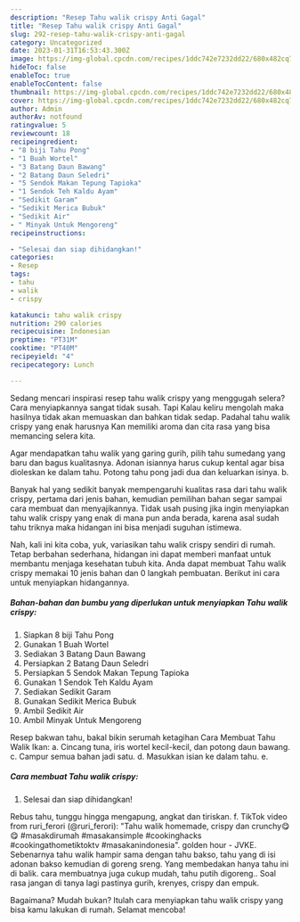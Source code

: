 ```yaml
---
description: "Resep Tahu walik crispy Anti Gagal"
title: "Resep Tahu walik crispy Anti Gagal"
slug: 292-resep-tahu-walik-crispy-anti-gagal
category: Uncategorized
date: 2023-01-31T16:53:43.300Z
image: https://img-global.cpcdn.com/recipes/1ddc742e7232dd22/680x482cq70/tahu-walik-crispy-foto-resep-utama.jpg
hideToc: false
enableToc: true
enableTocContent: false
thumbnail: https://img-global.cpcdn.com/recipes/1ddc742e7232dd22/680x482cq70/tahu-walik-crispy-foto-resep-utama.jpg
cover: https://img-global.cpcdn.com/recipes/1ddc742e7232dd22/680x482cq70/tahu-walik-crispy-foto-resep-utama.jpg
author: Admin
authorAv: notfound
ratingvalue: 5
reviewcount: 18
recipeingredient:
- "8 biji Tahu Pong"
- "1 Buah Wortel"
- "3 Batang Daun Bawang"
- "2 Batang Daun Seledri"
- "5 Sendok Makan Tepung Tapioka"
- "1 Sendok Teh Kaldu Ayam"
- "Sedikit Garam"
- "Sedikit Merica Bubuk"
- "Sedikit Air"
- " Minyak Untuk Mengoreng"
recipeinstructions:

- "Selesai dan siap dihidangkan!"
categories:
- Resep
tags:
- tahu
- walik
- crispy

katakunci: tahu walik crispy 
nutrition: 290 calories
recipecuisine: Indonesian
preptime: "PT31M"
cooktime: "PT40M"
recipeyield: "4"
recipecategory: Lunch

---
```



Sedang mencari inspirasi resep tahu walik crispy yang menggugah selera? Cara menyiapkannya sangat tidak susah. Tapi Kalau keliru mengolah maka hasilnya tidak akan memuaskan dan bahkan tidak sedap. Padahal tahu walik crispy yang enak harusnya Kan memiliki aroma dan cita rasa yang bisa memancing selera kita.


Agar mendapatkan tahu walik yang garing gurih, pilih tahu sumedang yang baru dan bagus kualitasnya. Adonan isiannya harus cukup kental agar bisa dioleskan ke dalam tahu. Potong tahu pong jadi dua dan keluarkan isinya. b.

Banyak hal yang sedikit banyak mempengaruhi kualitas rasa dari tahu walik crispy, pertama dari jenis bahan, kemudian pemilihan bahan segar sampai cara membuat dan menyajikannya. Tidak usah pusing jika ingin menyiapkan tahu walik crispy yang enak di mana pun anda berada, karena asal sudah tahu triknya maka hidangan ini bisa menjadi suguhan istimewa.


Nah, kali ini kita coba, yuk, variasikan tahu walik crispy sendiri di rumah. Tetap berbahan sederhana, hidangan ini dapat memberi manfaat untuk membantu menjaga kesehatan tubuh kita. Anda dapat membuat Tahu walik crispy memakai 10 jenis bahan dan 0 langkah pembuatan. Berikut ini cara untuk menyiapkan hidangannya.

<!--inarticleads1-->

##### Bahan-bahan dan bumbu yang diperlukan untuk menyiapkan Tahu walik crispy:

1. Siapkan 8 biji Tahu Pong
1. Gunakan 1 Buah Wortel
1. Sediakan 3 Batang Daun Bawang
1. Persiapkan 2 Batang Daun Seledri
1. Persiapkan 5 Sendok Makan Tepung Tapioka
1. Gunakan 1 Sendok Teh Kaldu Ayam
1. Sediakan Sedikit Garam
1. Gunakan Sedikit Merica Bubuk
1. Ambil Sedikit Air
1. Ambil  Minyak Untuk Mengoreng


Resep bakwan tahu, bakal bikin serumah ketagihan Cara Membuat Tahu Walik Ikan: a. Cincang tuna, iris wortel kecil-kecil, dan potong daun bawang. c. Campur semua bahan jadi satu. d. Masukkan isian ke dalam tahu. e. 

<!--inarticleads2-->

##### Cara membuat Tahu walik crispy:


1. Selesai dan siap dihidangkan!

Rebus tahu, tunggu hingga mengapung, angkat dan tiriskan. f. TikTok video from ruri_ferori (@ruri_ferori): &#34;Tahu walik homemade, crispy dan crunchy😋😋 #masakdirumah #masakansimple #cookinghacks #cookingathometiktoktv #masakanindonesia&#34;. golden hour - JVKE. Sebenarnya tahu walik hampir sama dengan tahu bakso, tahu yang di isi adonan bakso kemudian di goreng sreng. Yang membedakan hanya tahu ini di balik. cara membuatnya juga cukup mudah, tahu putih digoreng.. Soal rasa jangan di tanya lagi pastinya gurih, krenyes, crispy dan empuk. 

Bagaimana? Mudah bukan? Itulah cara menyiapkan tahu walik crispy yang bisa kamu lakukan di rumah. Selamat mencoba!
